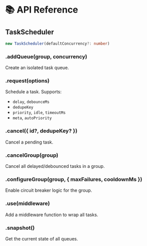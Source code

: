 # 📚 API Reference

## TaskScheduler

```ts
new TaskScheduler(defaultConcurrency?: number)
```

### .addQueue(group, concurrency)

Create an isolated task queue.

### .request(options)

Schedule a task. Supports:

- `delay`, `debounceMs`
- `dedupeKey`
- `priority`, `idle`, `timeoutMs`
- `meta`, `autoPriority`

### .cancel({ id?, dedupeKey? })

Cancel a pending task.

### .cancelGroup(group)

Cancel all delayed/debounced tasks in a group.

### .configureGroup(group, { maxFailures, cooldownMs })

Enable circuit breaker logic for the group.

### .use(middleware)

Add a middleware function to wrap all tasks.

### .snapshot()

Get the current state of all queues.
